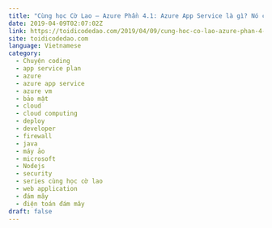 ```yaml
---
title: "Cùng học Cờ Lao – Azure Phần 4.1: Azure App Service là gì? Nó có gì hay ho?"
date: 2019-04-09T02:07:02Z
link: https://toidicodedao.com/2019/04/09/cung-hoc-co-lao-azure-phan-4-1-azure-app-service-la-gi-no-co-gi-hay-ho/
site: toidicodedao.com
language: Vietnamese
category:
  - Chuyện coding
  - app service plan
  - azure
  - azure app service
  - azure vm
  - bảo mật
  - cloud
  - cloud computing
  - deploy
  - developer
  - firewall
  - java
  - máy ảo
  - microsoft
  - Nodejs
  - security
  - series cùng học cờ lao
  - web application
  - đám mây
  - điện toán đám mây
draft: false
---
```


